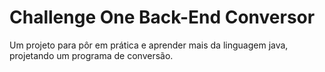 # Challenge One Back-End Conversor
Um projeto para pôr em prática e aprender mais da linguagem java, projetando um
programa de conversão.